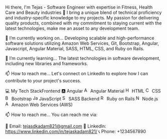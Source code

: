 Hi there, I'm Tejas - Software Engineer with expertise in Fitness, Health Care and Beauty industries 👋
I bring a unique blend of technical proficiency and industry-specific knowledge to my projects. My passion for delivering quality products, combined with my commitment to staying current with the latest technologies, make me an asset to any development team.

🔭 I’m currently working on...
Developing scalable and high-performance software solutions utilizing Amazon Web Services, Git, Bootstrap, Angular, Javascript, Angular Material, SASS, HTML, CSS, and Ruby on Rails.

🌱 I’m currently learning...
The latest technologies in software development, including new libraries and frameworks.

📫 How to reach me...
Let's connect on LinkedIn to explore how I can contribute to your project's success.

💻 My Tech StackFrontend
🅰️ Angular
<img src="https://material.angular.io/assets/img/favicons/favicon-32x32.png" width="16px" height="16px" alt="Angular Material Icon"> Angular Material
<img src="https://www.w3.org/html/logo/downloads/HTML5_Logo_32.png" width="16px" height="16px" alt="HTML Icon"> HTML
<img src="https://cdn.worldvectorlogo.com/logos/css3.svg" width="16px" height="16px" alt="CSS Icon"> CSS
<img src="https://cdn.worldvectorlogo.com/logos/bootstrap-4.svg" width="16px" height="16px" alt="Bootstrap Icon"> Bootstrap
<img src="https://cdn.worldvectorlogo.com/logos/javascript-1.svg" width="16px" height="16px" alt="JavaScript Icon"> JavaScript
<img src="https://cdn.worldvectorlogo.com/logos/sass-1.svg" width="16px" height="16px" alt="SASS Icon"> SASS
Backend
<img src="https://cdn.worldvectorlogo.com/logos/ruby.svg" width="16px" height="16px" alt="Ruby on Rails Icon"> Ruby on Rails
<img src="https://cdn.worldvectorlogo.com/logos/nodejs-icon.svg" width="16px" height="16px" alt="Node.js Icon"> Node.js
<img src="https://cdn.worldvectorlogo.com/logos/aws-2.svg" width="16px" height="16px" alt="AWS Icon"> Amazon Web Services (AWS)


📫 How to reach me...
You can reach me via:

📧 Email: tejasdkadam821@gmail.com
🔗 LinkedIn: https://www.linkedin.com/in/tejaskadam821/
📞 Phone: +1234567890

<!---
tejas821/tejas821 is a ✨ special ✨ repository because its `README.md` (this file) appears on your GitHub profile.
You can click the Preview link to take a look at your changes.
--->
